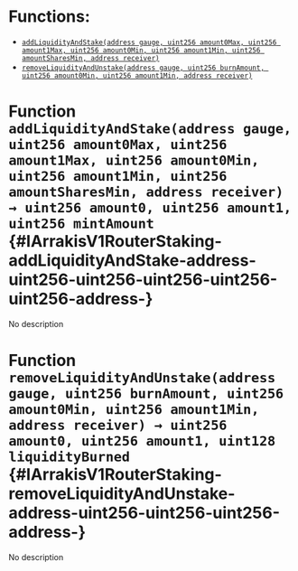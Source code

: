 

# Functions:
- [`addLiquidityAndStake(address gauge, uint256 amount0Max, uint256 amount1Max, uint256 amount0Min, uint256 amount1Min, uint256 amountSharesMin, address receiver)`](#IArrakisV1RouterStaking-addLiquidityAndStake-address-uint256-uint256-uint256-uint256-uint256-address-)
- [`removeLiquidityAndUnstake(address gauge, uint256 burnAmount, uint256 amount0Min, uint256 amount1Min, address receiver)`](#IArrakisV1RouterStaking-removeLiquidityAndUnstake-address-uint256-uint256-uint256-address-)



# Function `addLiquidityAndStake(address gauge, uint256 amount0Max, uint256 amount1Max, uint256 amount0Min, uint256 amount1Min, uint256 amountSharesMin, address receiver) → uint256 amount0, uint256 amount1, uint256 mintAmount` {#IArrakisV1RouterStaking-addLiquidityAndStake-address-uint256-uint256-uint256-uint256-uint256-address-}
No description




# Function `removeLiquidityAndUnstake(address gauge, uint256 burnAmount, uint256 amount0Min, uint256 amount1Min, address receiver) → uint256 amount0, uint256 amount1, uint128 liquidityBurned` {#IArrakisV1RouterStaking-removeLiquidityAndUnstake-address-uint256-uint256-uint256-address-}
No description




